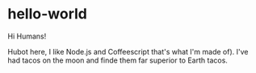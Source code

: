 # hello-world

Hi Humans!

Hubot here, I like Node.js and Coffeescript that's what I'm made of).
I've had tacos on the moon and finde them far superior to Earth tacos.

